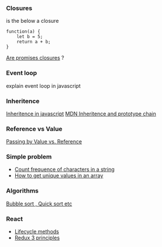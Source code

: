 ### Closures

is the below a closure 

```
function(a) {
    let b = 5;
    return a + b;
}
```

[Are promises closures](https://stackoverflow.com/questions/18471826/is-promise-a-closure#targetText=This%20means%20that%20not%20only,possibly%20an%20entirely%20different%20context.&targetText=Closures%20and%20Promise%20are%20different,done%20on%20an%20asynchronous%20action.) ?

### Event loop

explain event loop in javascript

### Inheritence 

[Inheritence in javascript](https://medium.com/@kevincennis/prototypal-inheritance-781bccc97edb)
[MDN Inheritence and prototype chain](https://developer.mozilla.org/en-US/docs/Web/JavaScript/Inheritance_and_the_prototype_chain)

### Reference vs Value
[Passing by Value vs. Reference](https://codeburst.io/javascript-passing-by-value-vs-reference-explained-in-plain-english-8d00fd06a47c)

### Simple problem

 * [Count frequence of characters in a string](https://stackoverflow.com/questions/18619785/counting-frequency-of-characters-in-a-string-using-javascript)
 * [How to get unique values in an array](https://stackoverflow.com/questions/11246758/how-to-get-unique-values-in-an-array)

### Algorithms

[Bubble sort , Quick sort etc](https://khan4019.github.io/front-end-Interview-Questions/sort.html)

### React

* [Lifecycle methods](https://www.geeksforgeeks.org/reactjs-lifecycle-components/)
* [Redux 3 principles](https://redux.js.org/introduction/three-principles)


